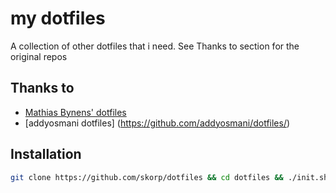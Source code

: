 # my dotfiles
A collection of other dotfiles that i need.
See Thanks to section for the original repos



## Thanks to
* [Mathias Bynens' dotfiles](https://github.com/mathiasbynens/dotfiles)
* [addyosmani  dotfiles] (https://github.com/addyosmani/dotfiles/)

## Installation
```bash
git clone https://github.com/skorp/dotfiles && cd dotfiles && ./init.sh
```